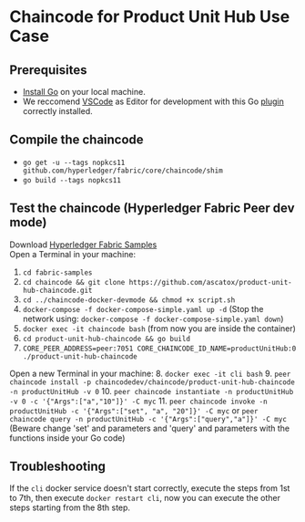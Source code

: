# Chaincode for Product Unit Hub Use Case
## Prerequisites
* [Install Go](https://golang.org/doc/install) on your local machine.
* We reccomend [VSCode](https://code.visualstudio.com/) as Editor for development with this Go [plugin](https://code.visualstudio.com/docs/languages/go) correctly installed.
## Compile the chaincode
* `go get -u --tags nopkcs11 github.com/hyperledger/fabric/core/chaincode/shim`
* `go build --tags nopkcs11`
## Test the chaincode (Hyperledger Fabric Peer dev mode)
Download [Hyperledger Fabric Samples](https://hyperledger-fabric.readthedocs.io/en/latest/samples.html) <br/>
Open a Terminal in your machine:
1. `cd fabric-samples`
2. `cd chaincode && git clone https://github.com/ascatox/product-unit-hub-chaincode.git`
3. `cd ../chaincode-docker-devmode && chmod +x script.sh`
4. `docker-compose -f docker-compose-simple.yaml up -d` (Stop the network using: `docker-compose -f docker-compose-simple.yaml down`)
5. `docker exec -it chaincode bash` (from now you are inside the container)
6. `cd product-unit-hub-chaincode && go build`
7. `CORE_PEER_ADDRESS=peer:7051 CORE_CHAINCODE_ID_NAME=productUnitHub:0 ./product-unit-hub-chaincode`

Open a new Terminal in your machine: 
8. `docker exec -it cli bash`
9. `peer chaincode install -p chaincodedev/chaincode/product-unit-hub-chaincode -n productUnitHub -v 0`
10. `peer chaincode instantiate -n productUnitHub -v 0 -c '{"Args":["a","10"]}' -C myc`
11. `peer chaincode invoke -n productUnitHub -c '{"Args":["set", "a", "20"]}' -C myc` or `peer chaincode query -n productUnitHub -c '{"Args":["query","a"]}' -C myc` (Beware change 'set' and parameters and 'query' and parameters with the functions inside your Go code)

## Troubleshooting
If the `cli` docker service doesn't start correctly, execute the steps from 1st to 7th, then execute `docker restart cli`, now you can execute the other steps starting from the 8th step.
